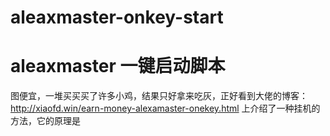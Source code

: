 # aleaxmaster-onkey-start
# aleaxmaster 一键启动脚本

图便宜，一堆买买买了许多小鸡，结果只好拿来吃灰，正好看到大佬的博客：http://xiaofd.win/earn-money-alexamaster-onekey.html 上介绍了一种挂机的方法，它的原理是
